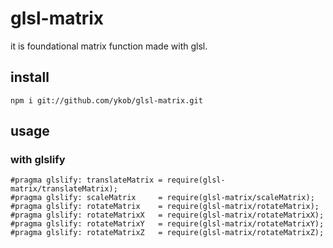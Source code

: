 # glsl-matrix

it is foundational matrix function made with glsl.

## install

```
npm i git://github.com/ykob/glsl-matrix.git
```

## usage

### with glslify

```
#pragma glslify: translateMatrix = require(glsl-matrix/translateMatrix);
#pragma glslify: scaleMatrix     = require(glsl-matrix/scaleMatrix);
#pragma glslify: rotateMatrix    = require(glsl-matrix/rotateMatrix);
#pragma glslify: rotateMatrixX   = require(glsl-matrix/rotateMatrixX);
#pragma glslify: rotateMatrixY   = require(glsl-matrix/rotateMatrixY);
#pragma glslify: rotateMatrixZ   = require(glsl-matrix/rotateMatrixZ);
```
